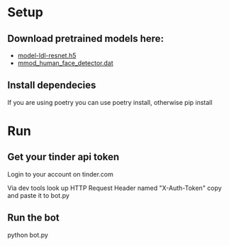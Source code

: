 # Setup

## Download pretrained models here:

- [model-ldl-resnet.h5](https://drive.google.com/file/d/1KIpy732VDzsJJppBXgKGFdXMI8J7Ln_x/view?usp=sharing)
- [mmod_human_face_detector.dat](https://drive.google.com/file/d/1kWqk64qog8_2dED_1Vrt97hTeJiSA3h6/view?usp=sharing)


## Install dependecies

If you are using poetry you can use poetry install, otherwise pip install

# Run

## Get your tinder api token

Login to your account on tinder.com

Via dev tools look up HTTP Request Header named "X-Auth-Token" copy and paste it to bot.py

## Run the bot

python bot.py
